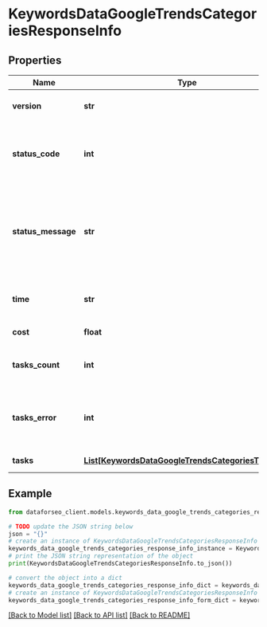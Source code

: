 # KeywordsDataGoogleTrendsCategoriesResponseInfo


## Properties

Name | Type | Description | Notes
------------ | ------------- | ------------- | -------------
**version** | **str** | the current version of the API | [optional] 
**status_code** | **int** | general status code you can find the full list of the response codes here | [optional] 
**status_message** | **str** | general informational message you can find the full list of general informational messages here | [optional] 
**time** | **str** | total execution time, seconds | [optional] 
**cost** | **float** | total tasks cost, USD | [optional] 
**tasks_count** | **int** | the number of tasks in the tasks array | [optional] 
**tasks_error** | **int** | the number of tasks in the tasks array returned with an error | [optional] 
**tasks** | [**List[KeywordsDataGoogleTrendsCategoriesTaskInfo]**](KeywordsDataGoogleTrendsCategoriesTaskInfo.md) | array of tasks | [optional] 

## Example

```python
from dataforseo_client.models.keywords_data_google_trends_categories_response_info import KeywordsDataGoogleTrendsCategoriesResponseInfo

# TODO update the JSON string below
json = "{}"
# create an instance of KeywordsDataGoogleTrendsCategoriesResponseInfo from a JSON string
keywords_data_google_trends_categories_response_info_instance = KeywordsDataGoogleTrendsCategoriesResponseInfo.from_json(json)
# print the JSON string representation of the object
print(KeywordsDataGoogleTrendsCategoriesResponseInfo.to_json())

# convert the object into a dict
keywords_data_google_trends_categories_response_info_dict = keywords_data_google_trends_categories_response_info_instance.to_dict()
# create an instance of KeywordsDataGoogleTrendsCategoriesResponseInfo from a dict
keywords_data_google_trends_categories_response_info_form_dict = keywords_data_google_trends_categories_response_info.from_dict(keywords_data_google_trends_categories_response_info_dict)
```
[[Back to Model list]](../README.md#documentation-for-models) [[Back to API list]](../README.md#documentation-for-api-endpoints) [[Back to README]](../README.md)


